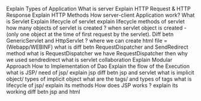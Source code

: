 Explain Types of Application
What is server
Explain HTTP Request & HTTP Response
Explain HTTP Methods
How server-client Application work?
What is Servlet 
 Explain lifecycle of servlet
explain lifecycle methods of servlet
how many objects of servlet is created ? when servlet object is created
-(only one object at the time of first request by the servlet).
 Diff betn GenericServlet and HttpServlet ?
 where we can create html file = (Webapp/WEBINF)
 what is diff betn RequestDispatcher and SendRedirect method
what is RequestDispatcher
 we have RequestDispatcher then why we used sendredirect
 what is servlet collaboration
 Explain Modular Approach
How to Implementation of Dao
Explain the flow of the Execution
what is JSP/ need of jsp/ explain jsp
 diff betn jsp and servlet
 what is implicit object/ types of implicit object
 what are the tags/ and types of tags
 what is lifecycle of jsp/ explain its methods 
 How does JSP works ? explain its working
 diff betn jsp and html


